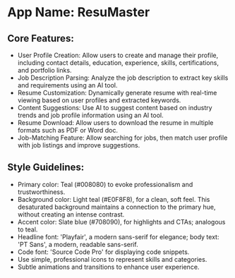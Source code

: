 # **App Name**: ResuMaster

## Core Features:

- User Profile Creation: Allow users to create and manage their profile, including contact details, education, experience, skills, certifications, and portfolio links.
- Job Description Parsing: Analyze the job description to extract key skills and requirements using an AI tool.
- Resume Customization: Dynamically generate resume with real-time viewing based on user profiles and extracted keywords.
- Content Suggestions: Use AI to suggest content based on industry trends and job profile information using an AI tool.
- Resume Download: Allow users to download the resume in multiple formats such as PDF or Word doc.
- Job-Matching Feature: Allow searching for jobs, then match user profile with job listings and improve suggestions.

## Style Guidelines:

- Primary color: Teal (#008080) to evoke professionalism and trustworthiness.
- Background color: Light teal (#E0F8F8), for a clean, soft feel.  This desaturated background maintains a connection to the primary hue, without creating an intense contrast.
- Accent color: Slate blue (#708090), for highlights and CTAs; analogous to teal.
- Headline font: 'Playfair', a modern sans-serif for elegance; body text: 'PT Sans', a modern, readable sans-serif.
- Code font: 'Source Code Pro' for displaying code snippets.
- Use simple, professional icons to represent skills and categories.
- Subtle animations and transitions to enhance user experience.